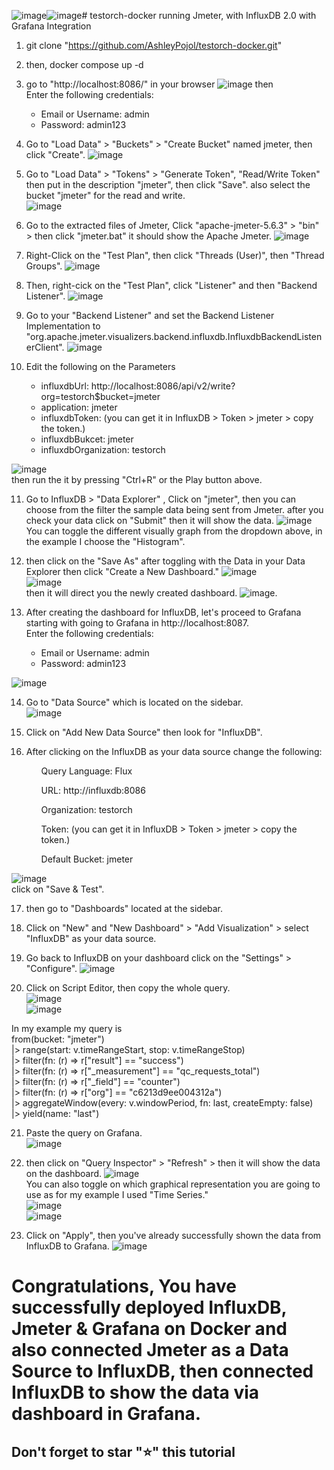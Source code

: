 ![image](https://github.com/user-attachments/assets/7c4f0870-5cef-46b1-a510-23c1bd13b0b5)![image](https://github.com/user-attachments/assets/ca3ebebf-f837-4b89-aa5f-c28a938b1891)# testorch-docker
running Jmeter, with InfluxDB 2.0 with Grafana Integration

1. git clone "https://github.com/AshleyPojol/testorch-docker.git"
2. then, docker compose up -d
3. go to "http://localhost:8086/" in your browser
 ![image](https://github.com/user-attachments/assets/4b6611ab-0d72-435d-9434-b7ff82293fd9)
then <br>
    Enter the following credentials: <br>
    <ul>
     <li>Email or Username: admin</li>
     <li>Password: admin123 </li>
    </ul>
4. Go to "Load Data" > "Buckets" > "Create Bucket" named jmeter, then click "Create".
![image](https://github.com/user-attachments/assets/06be62be-c204-4138-9b21-357c0cdd4782)

5. Go to "Load Data" > "Tokens" > "Generate Token", "Read/Write Token" then put in the description "jmeter", then click "Save". also select the bucket "jmeter" for the read and write. <br>
![image](https://github.com/user-attachments/assets/4688c159-ef4c-4375-8495-e4e29827bf32) <br>

6. Go to the extracted files of Jmeter, Click "apache-jmeter-5.6.3" > "bin" > then click "jmeter.bat" it should show the Apache Jmeter.
![image](https://github.com/user-attachments/assets/2bdc316f-1f55-4f54-b937-a33becf55049) <br>

7. Right-Click on the "Test Plan", then click "Threads (User)", then "Thread Groups".
![image](https://github.com/user-attachments/assets/d512288e-fbee-4270-89a6-5b100bf51c67) <br>

8. Then, right-cick on the "Test Plan", click "Listener" and then "Backend Listener".
![image](https://github.com/user-attachments/assets/bc3603dc-0cd2-4c96-bcef-bad3cf4db10a) <br>

9. Go to your "Backend Listener" and set the Backend Listener Implementation to "org.apache.jmeter.visualizers.backend.influxdb.InfluxdbBackendListenerClient".
![image](https://github.com/user-attachments/assets/9547c6b4-a2c1-4bec-a9c6-43e4cb9c32db) <br>

10. Edit the following on the Parameters
    <ul>
     <li>influxdbUrl: http://localhost:8086/api/v2/write?org=testorch$bucket=jmeter</li>
     <li>application: jmeter</li>
     <li>influxdbToken: (you can get it in InfluxDB > Token > jmeter > copy the token.)</li>
     <li>influxdbBukcet: jmeter</li>
     <li>influxdbOrganization: testorch</li>
    </ul>
![image](https://github.com/user-attachments/assets/63a9d41d-7676-4bd9-b7d6-b53380b8e615) <br>
then run the it by pressing "Ctrl+R" or the Play button above. 

11. Go to InfluxDB > "Data Explorer" , Click on "jmeter", then you can choose from the filter the sample data being sent from Jmeter. after you check your data click on "Submit" then it will show the data. 
![image](https://github.com/user-attachments/assets/26e12d01-f458-4b66-aa5b-8e38ddc725fd) <br>
You can toggle the different visually graph from the dropdown above, in the example I choose the "Histogram".

12. then click on the "Save As" after toggling with the Data in your Data Explorer then click "Create a New Dashboard." 
![image](https://github.com/user-attachments/assets/f1d86056-ba67-4cd8-8bc7-71dd8cde4e9c) <br>
![image](https://github.com/user-attachments/assets/0aa2e569-db6a-4ee8-97f0-665d57b7e97e) <br>
then it will direct you the newly created dashboard. 
![image](https://github.com/user-attachments/assets/e0ec37c0-1535-4fdb-85be-abce2e622146).

13. After creating the dashboard for InfluxDB, let's proceed to Grafana starting with going to Grafana in http://localhost:8087. <br>
    Enter the following credentials: <br>
    <ul>
     <li>Email or Username: admin</li>
     <li>Password: admin123 </li>
    </ul>
![image](https://github.com/user-attachments/assets/16cea4ee-ffaf-4ab9-ba18-644c5b81259e) <br> 

14. Go to "Data Source" which is located on the sidebar. <br>
![image](https://github.com/user-attachments/assets/d96628cf-2fb8-43e6-990b-39dd6a236123)

15. Click on "Add New Data Source" then look for "InfluxDB".
    
16. After clicking on the InfluxDB as your data source change the following: <br>
<ul>
 <ol> Query Language: Flux</ol>
 <ol> URL: http://influxdb:8086</ol>
 <ol> Organization: testorch</ol>
 <ol> Token: (you can get it in InfluxDB > Token > jmeter > copy the token.) </ol>
 <ol> Default Bucket: jmeter </ol>
</ul>

![image](https://github.com/user-attachments/assets/f3c0ff26-a3f0-4475-8360-988cfb919489) <br>
click on "Save & Test".

17. then go to "Dashboards" located at the sidebar.
    
18. Click on "New" and "New Dashboard" > "Add Visualization" > select "InfluxDB" as your data source.
    
19. Go back to InfluxDB on your dashboard click on the "Settings" > "Configure".
![image](https://github.com/user-attachments/assets/4d9022ee-0d2f-40ee-9ace-eb6997612604) <br>

20. Click on Script Editor, then copy the whole query. <br>
![image](https://github.com/user-attachments/assets/ad3fea4f-62d0-49bb-8799-7fe10d359d4e) <br>
![image](https://github.com/user-attachments/assets/14892daf-c820-4740-8986-efdeb50f2922) <br>

In my example my query is <br>
from(bucket: "jmeter") <br>
  |> range(start: v.timeRangeStart, stop: v.timeRangeStop) <br>
  |> filter(fn: (r) => r["result"] == "success") <br>
  |> filter(fn: (r) => r["_measurement"] == "qc_requests_total") <br>
  |> filter(fn: (r) => r["_field"] == "counter") <br>
  |> filter(fn: (r) => r["org"] == "c6213d9ee004312a") <br>
  |> aggregateWindow(every: v.windowPeriod, fn: last, createEmpty: false) <br>
  |> yield(name: "last") <br>

21. Paste the query on Grafana. <br>
![image](https://github.com/user-attachments/assets/485ee273-190d-4992-9db2-67e617da4b6d) <br>

22. then click on "Query Inspector" > "Refresh" > then it will show the data on the dashboard. 
![image](https://github.com/user-attachments/assets/a654e264-d430-48d3-bad3-6a29a4566177) <br>
You can also toggle on which graphical representation you are going to use as for my example I used "Time Series." <br>
![image](https://github.com/user-attachments/assets/e148ce10-c368-438f-9b23-577157d0ab46) <br>
![image](https://github.com/user-attachments/assets/484a75f6-347c-4f8c-b4c4-197d46e62f32)


23. Click on "Apply", then you've already successfully shown the data from InfluxDB to Grafana. 
![image](https://github.com/user-attachments/assets/ecb46098-857e-4d71-907d-191e32ad266f)



# Congratulations, You have successfully deployed InfluxDB, Jmeter & Grafana on Docker and also connected Jmeter as a Data Source to InfluxDB, then connected InfluxDB to show the data via dashboard in Grafana. #

## Don't forget to star "⭐" this tutorial ##










